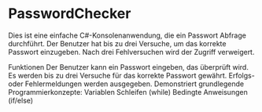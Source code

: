 # PasswordChecker
Dies ist eine einfache C#-Konsolenanwendung, die ein Passwort Abfrage durchführt. Der Benutzer hat bis zu drei Versuche, um das korrekte Passwort einzugeben. Nach drei Fehlversuchen wird der Zugriff verweigert.

Funktionen
Der Benutzer kann ein Passwort eingeben, das überprüft wird.
Es werden bis zu drei Versuche für das korrekte Passwort gewährt.
Erfolgs- oder Fehlermeldungen werden ausgegeben.
Demonstriert grundlegende Programmierkonzepte:
Variablen
Schleifen (while)
Bedingte Anweisungen (if/else)

